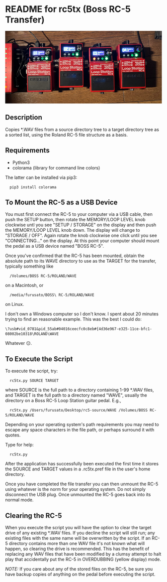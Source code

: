 README for rc5tx (Boss RC-5 Transfer)
=====================================

![RC-5 Loopers](img/loopers.jpg?raw=true "Boss RC-5 Loopers")


Description
-----------

Copies *.WAV files from a source directory tree to a target directory tree as
a sorted list, using the Roland RC-5 file structure as a basis.


Requirements
------------

* Python3
* colorama (library for command line colors)

The latter can be installed via pip3:
```
  pip3 install colorama
```


To Mount the RC-5 as a USB Device
---------------------------------

You must first connect the RC-5 to your computer via a USB cable, then push
the SETUP button, then rotate the MEMORY/LOOP LEVEL knob clockwise untl you
see "SETUP / STORAGE" on the display and then push the MEMORY/LOOP LEVEL knob
down. The display will change to "STORAGE / OFF". Again rotate the knob
clockwise one click until you see "CONNECTING..." on the display. At this point
your computer should mount the pedal as a USB device named "BOSS RC-5".

Once you've confirmed that the RC-5 has been mounted, obtain the absolute
path to its WAVE directory to use as the TARGET for the transfer, typically
something like
```
  /Volumes/BOSS RC-5/ROLAND/WAVE
```
on a Macintosh, or
```
  /media/furusato/BOSS\ RC-5/ROLAND/WAVE
```
on Linux.

I don't own a Windows computer so I don't know. I spent about 20 minutes trying
to find an reasonable example. This was the best I could do:
```
\?usb#vid_0781&pid_55ab#04016ceecfc0c8eb#{4d36e967-e325-11ce-bfc1-08002be10318\ROLAND\WAVE
```
Whatever 😑.


To Execute the Script
---------------------

To execute the script, try:
```
  rc5tx.py SOURCE TARGET
```
where SOURCE is the full path to a directory containing 1-99 *.WAV files, and
TARGET is the full path to a directory named "WAVE", usually the directory on a
Boss RC-5 Loop Station guitar pedal. E.g.,
```
  rc5tx.py /Users/furusato/Desktop/rc5-source/WAVE /Volumes/BOSS RC-5/ROLAND/WAVE
```
Depending on your operating system's path requirements you may need to escape
any space characters in the file path, or perhaps surround it with quotes.

Type for help:
```
  rc5tx.py
```
After the application has successfully been executed the first time it stores
the SOURCE and TARGET values in a .rc5tx.pref file in the user's home directory.

Once you have completed the file transfer you can then unmount the RC-5 using
whatever is the norm for your operating system. Do not simply disconnect the USB
plug. Once unmounted the RC-5 goes back into its normal mode.


Clearing the RC-5
-----------------

When you execute the script you will have the option to clear the target drive of
any existing *.WAV files. If you decline the script will still run; any existing
files with the same name will be overwritten by the script. If an RC-5 directory
contains more than one WAV file it's not known what will happen, so clearing the
drive is recommended. This has the benefit of replacing any WAV files that have
been modified by a clumsy attempt to halt play that accidentally put the RC-5 in
OVERDUBBING (yellow display) mode.

*NOTE:* If you care about any of the stored files on the RC-5, be sure you have
backup copies of anything on the pedal before executing the script.

